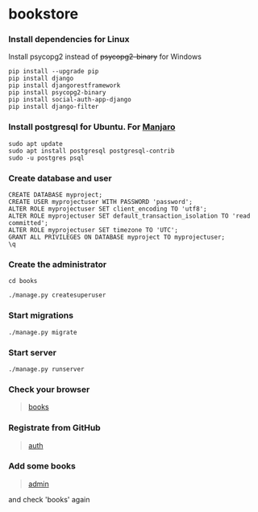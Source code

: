 # bookstore

### Install dependencies for Linux
Install psycopg2 instead of ~~psycopg2-binary~~ for Windows
```shell
pip install --upgrade pip
pip install django
pip install djangorestframework
pip install psycopg2-binary
pip install social-auth-app-django
pip install django-filter
```
### Install postgresql for Ubuntu. For [Manjaro](https://gist.github.com/marcorichetta/af0201a74f8185626c0223836cd79cfa)
```shell
sudo apt update
sudo apt install postgresql postgresql-contrib
sudo -u postgres psql
```
### Create database and user
```
CREATE DATABASE myproject;
CREATE USER myprojectuser WITH PASSWORD 'password';
ALTER ROLE myprojectuser SET client_encoding TO 'utf8';
ALTER ROLE myprojectuser SET default_transaction_isolation TO 'read committed';
ALTER ROLE myprojectuser SET timezone TO 'UTC';
GRANT ALL PRIVILEGES ON DATABASE myproject TO myprojectuser;
\q
```
### Create the administrator
```shell
cd books
```
```shell
./manage.py createsuperuser
```
### Start migrations
```shell
./manage.py migrate
```
### Start server
```shell
./manage.py runserver
```
### Check your browser 
>[books](http://127.0.0.1:8000/book/?format=json)
### Registrate from GitHub
>[auth](http://127.0.0.1:8000/auth)
### Add some books
>[admin](http://127.0.0.1:8000/admin)

and check 'books' again

